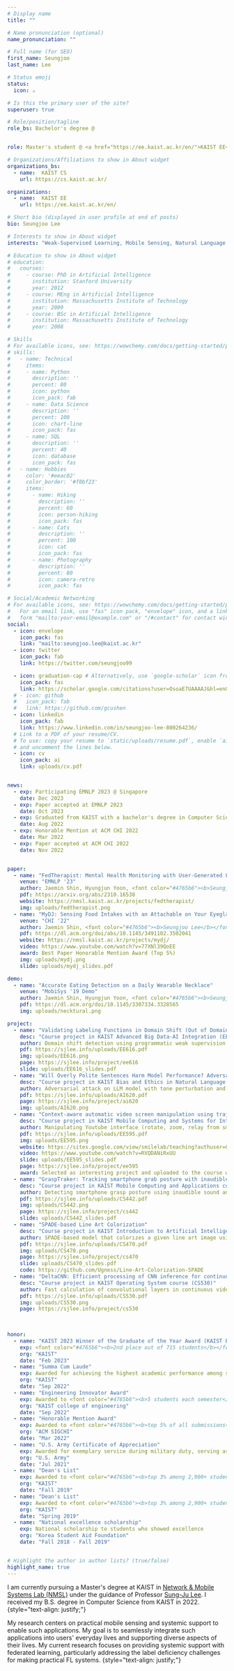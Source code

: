 ```yaml
---
# Display name
title: ""

# Name pronunciation (optional)
name_pronunciation: ""

# Full name (for SEO)
first_name: Seungjoo
last_name: Lee

# Status emoji
status:
  icon: ☕️

# Is this the primary user of the site?
superuser: true

# Role/position/tagline
role_bs: Bachelor's degree @


role: Master's student @ <a href="https://ee.kaist.ac.kr/en/">KAIST EE</a>

# Organizations/Affiliations to show in About widget
organizations_bs:
  - name:  KAIST CS
    url: https://cs.kaist.ac.kr/

organizations:
  - name:  KAIST EE
    url: https://ee.kaist.ac.kr/en/

# Short bio (displayed in user profile at end of posts)
bio: Seungjoo Lee

# Interests to show in About widget
interests: "Weak-Supervised Learning, Mobile Sensing, Natural Language Processing"

# Education to show in About widget
# education:
#   courses:
#     - course: PhD in Artificial Intelligence
#       institution: Stanford University
#       year: 2012
#     - course: MEng in Artificial Intelligence
#       institution: Massachusetts Institute of Technology
#       year: 2009
#     - course: BSc in Artificial Intelligence
#       institution: Massachusetts Institute of Technology
#       year: 2008

# Skills
# For available icons, see: https://wowchemy.com/docs/getting-started/page-builder/#icons
# skills:
#   - name: Technical
#     items:
#     - name: Python
#       description: ''
#       percent: 80
#       icon: python
#       icon_pack: fab
#     - name: Data Science
#       description: ''
#       percent: 100
#       icon: chart-line
#       icon_pack: fas
#     - name: SQL
#       description: ''
#       percent: 40
#       icon: database
#       icon_pack: fas
#   - name: Hobbies
#     color: '#eeac02'
#     color_border: '#f0bf23'
#     items:
#       - name: Hiking
#         description: ''
#         percent: 60
#         icon: person-hiking
#         icon_pack: fas
#       - name: Cats
#         description: ''
#         percent: 100
#         icon: cat
#         icon_pack: fas
#       - name: Photography
#         description: ''
#         percent: 80
#         icon: camera-retro
#         icon_pack: fas

# Social/Academic Networking
# For available icons, see: https://wowchemy.com/docs/getting-started/page-builder/#icons
#   For an email link, use "fas" icon pack, "envelope" icon, and a link in the
#   form "mailto:your-email@example.com" or "/#contact" for contact widget.
social:
  - icon: envelope
    icon_pack: fas
    link: "mailto:seungjoo.lee@kaist.ac.kr"
  - icon: twitter
    icon_pack: fab
    link: https://twitter.com/seungjoo99

  - icon: graduation-cap # Alternatively, use `google-scholar` icon from `ai` icon pack
    icon_pack: fas
    link: https://scholar.google.com/citations?user=OsoaE7UAAAAJ&hl=en&authuser=2
  # - icon: github
  #   icon_pack: fab
  #   link: https://github.com/gcushen
  - icon: linkedin
    icon_pack: fab
    link: https://www.linkedin.com/in/seungjoo-lee-800264236/
  # Link to a PDF of your resume/CV.
  # To use: copy your resume to `static/uploads/resume.pdf`, enable `ai` icons in `params.yaml`,
  # and uncomment the lines below.
  - icon: cv
    icon_pack: ai
    link: uploads/cv.pdf


news:
  - exp: Participating EMNLP 2023 @ Singapore
    date: Dec 2023
  - exp: Paper accepted at EMNLP 2023
    date: Oct 2023
  - exp: Graduated from KAIST with a bachelor's degree in Computer Science with honors
    date: Aug 2022
  - exp: Honorable Mention at ACM CHI 2022
    date: Mar 2022
  - exp: Paper accepted at ACM CHI 2022
    date: Nov 2022


paper:
  - name: "FedTherapist: Mental Health Monitoring with User-Generated Linguistic Expressions on Smartphones via Federated Learning"
    venue: "EMNLP '23"
    author: Jaemin Shin, Hyungjun Yoon, <font color="#4765b6"><b>Seungjoo Lee</b></font>, Sungjoon Park, Yunxin Liu, Jinho D. Choi, Sung-Ju Lee
    pdf: https://arxiv.org/abs/2310.16538
    website: https://nmsl.kaist.ac.kr/projects/fedtherapist/
    img: uploads/fedtherapist.png
  - name: "MyDJ: Sensing Food Intakes with an Attachable on Your Eyeglass Frame"
    venue: "CHI '22"
    author: Jaemin Shin, <font color="#4765b6"><b>Seungjoo Lee</b></font>, Taesik Gong, Hyungjun Yoon, Hyunchul Roh, Andrea Bianchi, and Sung-Ju Lee
    pdf: https://dl.acm.org/doi/abs/10.1145/3491102.3502041
    website: https://nmsl.kaist.ac.kr/projects/mydj/
    video: https://www.youtube.com/watch?v=77XNl39QoEE
    award: Best Paper Honorable Mention Award (Top 5%)
    img: uploads/mydj.png
    slide: uploads/mydj_slides.pdf

demo:
  - name: "Accurate Eating Detection on a Daily Wearable Necklace"
    venue: "MobiSys '19 Demo"
    author: Jaemin Shin, Hyungjun Yoon, <font color="#4765b6"><b>Seungjoo Lee</b></font>, Sungjoon Park, Yunxin Liu, Jinho D. Choi, Sung-Ju Lee
    pdf: https://dl.acm.org/doi/10.1145/3307334.3328565
    img: uploads/necktural.png

project:
  - name: "Validating Labeling Functions in Domain Shift (Out of Domain Detection)"
    desc: "Course project in KAIST Advanced Big Data-AI Integration (EE616)"
    author: Domain shift detection using programmatic weak supervision
    pdf: https://sjlee.info/uploads/EE616.pdf
    img: uploads/EE616.png
    page: https://sjlee.info/project/ee616
    slide: uploads/EE616_slides.pdf
  - name: "Will Overly Polite Sentences Harm Model Performance? Adversarial Pragmatic Perturbation for NLP"
    desc: "Course project in KAIST Bias and Ethics in Natural Language Processing course (AI620)"
    author: Adversarial attack on LLM model with tone perturbation and its defense
    pdf: https://sjlee.info/uploads/AI620.pdf
    page: https://sjlee.info/project/ai620
    img: uploads/AI620.png
  - name: "Context-aware automatic video screen manipulation using trajectory tracking"
    desc: "Course project in KAIST Mobile Computing and Systems for Intelligent Living course (EE595)"
    author: Manipulating Youtube interface (rotate, zoom, relay from smartphone to laptop) using user head location & orientation. </br>Implemented head tracking using Arduino & bluetooth connection between laptop, smartphone, and Arduino
    pdf: https://sjlee.info/uploads/EE595.pdf
    img: uploads/EE595.png
    website: https://sites.google.com/view/smilelab/teaching?authuser=0
    video: https://www.youtube.com/watch?v=RVQDANiRxUU
    slide: uploads/EE595_slides.pdf
    page: https://sjlee.info/project/ee595
    award: Selected as interesting project and uploaded to the course website
  - name: "GraspTraker: Tracking smartphone grab posture with inaudible sound"
    desc: "Course project in KAIST Mobile Computing and Applications course (CS442)"
    author: Detecting smartphone grasp posture using inaudible sound and FMCW modulation
    pdf: https://sjlee.info/uploads/CS442.pdf
    img: uploads/CS442.png
    page: https://sjlee.info/project/cs442
    slide: uploads/CS442_slides.pdf
  - name: "SPADE-based Line Art Colorization"
    desc: "Course project in KAIST Introduction to Artificial Intelligence course (CS470)"
    author: SPADE-based model that colorizes a given line art image using a hint image
    pdf: https://sjlee.info/uploads/CS470.pdf
    img: uploads/CS470.png
    page: https://sjlee.info/project/cs470
    slide: uploads/CS470_slides.pdf
    code: https://github.com/Ugness/Line-Art-Colorization-SPADE
  - name: "DeltaCNN: Efficient processing of CNN inference for continuous mobile vision"
    desc: "Course project in KAIST Operating System course (CS530)"
    author: Fast calculation of convolutional layers in continuous video streams using the fact that the video scene does not change significantly
    pdf: https://sjlee.info/uploads/CS530.pdf
    img: uploads/CS530.png
    page: https://sjlee.info/project/cs530
  

    
honor:
  - name: "KAIST 2023 Winner of the Graduate of the Year Award (KAIST Board of Trustee Chairperson's Prize)"
    exp: <font color="#4765b6"><b>2nd place out of 715 students</b></font>, awarded to top 5 students (0.7%) who demonstrated outstanding performances in various activities as well as in grades. Awarded at the commencement ceremony
    org: "KAIST"
    date: "Feb 2023"
  - name: "Summa Cum Laude"
    exp: Awarded for achieving the highest academic performance among students
    org: "KAIST"
    date: "Sep 2022"
  - name: "Engineering Innovator Award"
    exp: Awarded to <font color="#4765b6"><b>5 students each semester</b></font>, who showed outstanding performance in extracurricular activities, including academic publications, entrepreneurial activities, exhibitions, and inventions
    org: "KAIST college of engineering"
    date: "Sep 2022"
  - name: "Honorable Mention Award"
    exp: Awarded to <font color="#4765b6"><b>top 5% of all submissions</b></font> in CHI 2022
    org: "ACM SIGCHI"
    date: "Mar 2022"
  - name: "U.S. Army Certificate of Appreciation"
    exp: Awarded for exemplary service during military duty, serving as a role model for others
    org: "U.S. Army"
    date: "Jul 2021"
  - name: "Dean's List"
    exp: Awarded to <font color="#4765b6"><b>top 3% among 2,900+ students</b></font> in College of Engineering
    org: "KAIST"
    date: "Fall 2019"
  - name: "Dean's List"
    exp: Awarded to <font color="#4765b6"><b>top 3% among 2,900+ students</b></font> in College of Engineering
    org: "KAIST"
    date: "Spring 2019"
  - name: "National excellence scholarship"
    exp: National scholarship to students who showed excellence
    org: "Korea Student Aid Foundation"
    date: "Fall 2018 - Fall 2019" 


# Highlight the author in author lists? (true/false)
highlight_name: true
---
```


I am currently pursuing a Master's degree at KAIST in <a href="https://nmsl.kaist.ac.kr/">Network & Mobile Systems Lab (NMSL)</a> under the guidance of Professor <a href="https://sites.google.com/site/wewantsj/">Sung-Ju Lee</a>. I received my B.S. degree in Computer Science from KAIST in 2022.
{style="text-align: justify;"}

 My research centers on practical mobile sensing and systemic support to enable such applications. My goal is to seamlessly integrate such applications into users' everyday lives and supporting diverse aspects of their lives. My current research focuses on providing systemic support with federated learning, particularly addressing the label deficiency challenges for making practical FL systems.
{style="text-align: justify;"}
